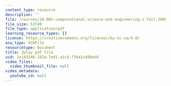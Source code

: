 ```yaml
---
content_type: resource
description: ''
file: /courses/18-085-computational-science-and-engineering-i-fall-2008/2e143346162a7ed1a1c4f3da1c498ed4_E1o1h-_4Bn4.pdf
file_size: 53749
file_type: application/pdf
learning_resource_types: []
license: https://creativecommons.org/licenses/by-nc-sa/4.0/
ocw_type: OCWFile
resourcetype: Document
title: 3play pdf file
uid: 2e143346-162a-7ed1-a1c4-f3da1c498ed4
video_files:
  video_thumbnail_file: null
video_metadata:
  youtube_id: null
---
```

